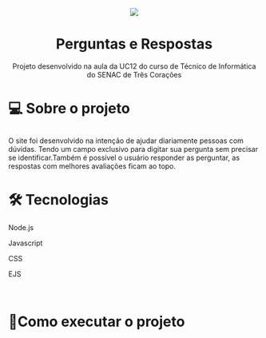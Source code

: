<p align="center">

<img src="https://i.ibb.co/SsDPcS7/Logomarca-feminina-gr-fica-ilustra-o-de-comunica-o.png">

</p>

<h1 align="center">Perguntas e Respostas</h1>

<p align="center">Projeto desenvolvido na aula da UC12 do curso de Técnico de Informática do SENAC de Três Corações</p>

<h1><p align="label">💻 Sobre o projeto</p></h1>

<p> O site foi desenvolvido na intenção de ajudar diariamente pessoas com dúvidas. Tendo um campo exclusivo para digitar sua pergunta sem precisar se identificar.Também é possível o usuário responder as perguntar, as respostas com melhores avaliações ficam ao topo.</p>

<h1>🛠 Tecnologias</h1>

Node.js<br>

Javascript<br>

CSS<br>

EJS<br>

 

<h1>🚀Como executar o projeto</h1>







